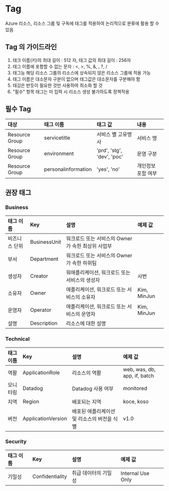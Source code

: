 # Tag
Azure 리소스, 리소스 그룹 및 구독에 태그를 적용하여 논리적으로 분류에 활용 할 수 있음

## Tag 의 가이드라인
1. 태크 이름(키)의 최대 길이 : 512 자, 태그 값의 최대 길이 : 256자
2. 태그 이름에 포함할 수 없는 문자 : <, >, %, &, \, ?, /
3. 태그능 해당 리소스 그룹의 리소스에 상속되지 않은 리소스 그룹에 적용 가능
4. 태그 이름은 대소문자 구분이 없으며 태그값은 대소문자를 구분해야 함
5. 태깅은 반듯이 필요한 것만 사용하여 최소화 할 것
6. "필수" 항목 태그는 미 입력 시 리소스 생성 불가하도록 정책적용

## 필수 Tag
| 대상 | 태그 이름 | 태그 값 | 내용|
|:---|:---|:---|:---|
|Resource Group | servicetitle | 서비스 별 고유명사 | 서비스 명 |
|Resource Group | environment | 'prd', 'stg', 'dev', 'poc' | 운영 구분 |
|Resource Group | personalinformation | 'yes', 'no' | 개인정보 포함 여부 |

## 권장 태그
### Business
| 태그 이름 | Key | 설명 | 예제 값 |  
|:---|:---|:---|:---|  
| 비즈니스 단위 | BusinessUnit | 워크로드 또는 서비스의 Owner 가 속한 최상위 사업부 | |
| 부서 | Department | 워크로드 또는 서비스의 Owner 가 속한 하위팀 | |
| 생성자 | Creator | 워애플리케이션, 워크로드 또는 서비스의 생성자 | 사번 |
| 소유자 | Owner | 애플리케이션, 워크로드 또는 서비스의 소유자 | Kim, MinJun |
| 운영자 | Operator | 애플리케이션, 워크로드 또는 서비스의 운영자 | Kim, MinJun |
| 설명 | Description | 리소스에 대한 설명 | |  

### Technical
| 태그 이름 | Key | 설명 | 예제 값 |  
|:---|:---|:---|:---|  
| 역활 | ApplicationRole | 리소스의 역활 | web, was, db, app, if, batch |
| 모니터링 | Datadog | Datadog 사용 여부 | monitored |
| 지역 | Region | 배포되는 지역 | koce, koso |
| 버전 | ApplicationVersion | 배포된 애플리케이션 및 리소스의 버전을 식별 | v1.0 |

### Security  
| 태그 이름 | Key | 설명 | 예제 값 |  
|:---|:---|:---|:---|  
| 기밀성 | Confidentiality | 취급 데이터의 기밀성 | Internal Use Only |
